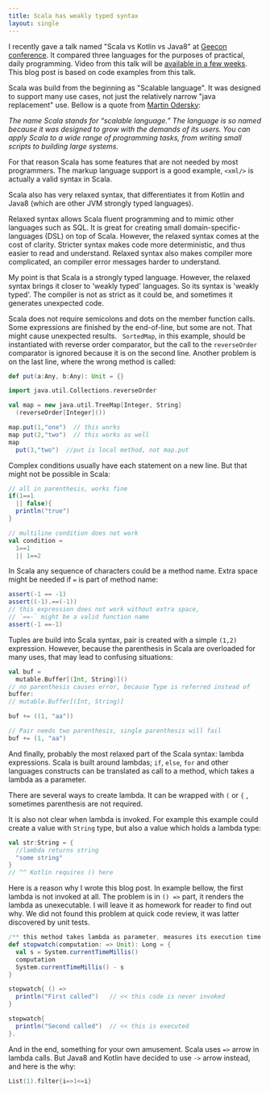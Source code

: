 ```yaml
---
title: Scala has weakly typed syntax
layout: single
---
```


I recently gave a talk named "Scala vs Kotlin vs Java8" at  [Geecon conference](http://2016.geecon.cz).
It compared three languages for the purposes of practical, daily programming. 
Video from this talk will be [available in a few weeks](https://vimeo.com/geecon).
This blog post is based on code examples from this talk.

Scala was build from the beginning as "Scalable language". 
It was designed to support many use cases, not just the relatively narrow 
"java replacement" use. Bellow is a quote from [Martin Odersky](http://www.artima.com/scalazine/articles/scalable-language.html):

*The name Scala stands for “scalable language.” The language is so named because it was designed to grow with the demands of its users. You can apply Scala to a wide range of programming tasks, from writing small scripts to building large systems.*

For that reason Scala has some features that are not needed by most programmers.
The markup language support is a good example, `<xml/>` is actually a valid
syntax in Scala.

Scala also has very relaxed syntax, that differentiates it from
Kotlin and Java8 (which are other JVM strongly typed languages).

Relaxed syntax allows Scala fluent programming and to mimic other languages such as SQL.
It is great for creating small domain-specific-languages (DSL) on top of Scala.
However, the relaxed syntax comes at the cost of clarity. 
Stricter syntax makes code more deterministic, and thus easier to read and understand.
Relaxed syntax also makes compiler more complicated, an compiler error messages harder to understand.

My point is that Scala is a strongly typed language. 
However, the relaxed syntax brings it closer to 'weakly typed' languages. So its syntax is 'weakly typed'. 
The compiler is not as strict as it could be, and sometimes it generates unexpected code. 

Scala does not require semicolons and dots on the member function calls. 
Some expressions are finished by the end-of-line, but some are not. 
That might cause unexpected results. `
SortedMap`, in this example, should be instantiated with  reverse order comparator, 
but the call to the `reverseOrder` comparator is ignored because it is on the second line. 
Another problem is on the last line, where the wrong method is called:

```scala
def put(a:Any, b:Any): Unit = {}

import java.util.Collections.reverseOrder

val map = new java.util.TreeMap[Integer, String]
  (reverseOrder[Integer]())

map.put(1,"one")  // this works
map put(2,"two")  // this works as well
map
  put(3,"two")  //put is local method, not map.put
```

Complex conditions usually have each statement on a new line. 
But that might not be possible in Scala:

```scala
// all in parenthesis, works fine
if(1==1
  || false){
  println("true")
}

// multiline condition does not work
val condition =
  1==1
  || 1==2
```

In Scala any sequence of characters could be a method name. 
Extra space might be needed if `=` is part of method name:

```scala
assert(-1 == -1)
assert((-1).==(-1))
// this expression does not work without extra space, 
// `==-` might be a valid function name
assert(-1 ==-1)
```

Tuples are build into Scala syntax, pair is created with a simple `(1,2)` expression.
However, because the parenthesis in Scala are overloaded for many uses, that may lead
to confusing situations:

```scala
val buf =
  mutable.Buffer[(Int, String)]()
// no parenthesis causes error, because Type is referred instead of
buffer:
// mutable.Buffer[(Int, String)]

buf += ((1, "aa"))

// Pair needs two parenthesis, single parenthesis will fail
buf += (1, "aa")
```

And finally, probably the most relaxed part of the Scala syntax: lambda expressions. 
Scala is built around lambdas; `if`, `else`, `for` and other languages
constructs can be translated as call to a method, which takes a lambda as a parameter. 

There are several ways to create lambda. 
It can be wrapped with `(` or `{` , sometimes parenthesis are not required. 

It is also not clear when lambda is invoked. 
For example this example could create a
value with `String` type, but also a value which holds a lambda type:

```scala
val str:String = {
  //lambda returns string
  "some string"
}
// ^^ Kotlin requires () here
```

Here is a reason why I wrote this blog post. 
In example bellow, the first lambda is not invoked at all. 
The problem is in `() =>` part, it renders the lambda as unexecutable. 
I will leave it as homework for reader to find out why. 
We did not found this problem at quick code review, it was latter discovered by unit tests.

```scala
/** this method takes lambda as parameter, measures its execution time */
def stopwatch(computation: => Unit): Long = {
  val s = System.currentTimeMillis()
  computation
  System.currentTimeMillis() - s
}

stopwatch{ () =>
  println("First called")   // << this code is never invoked
}

stopwatch{
  println("Second called")  // << this is executed
}.
```

And in the end, something for your own amusement. 
Scala uses `=>` arrow in lambda  calls. 
But Java8 and Kotlin have decided to use `->` arrow instead, and here is the why:
```scala
List(1).filter{i=>1<=i}
```
